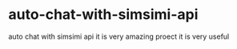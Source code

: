 # auto-chat-with-simsimi-api
auto chat with simsimi api
it is very amazing proect
it is very useful
